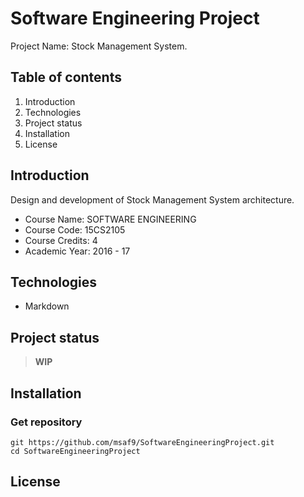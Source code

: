 # Software Engineering Project

Project Name: Stock Management System.

## Table of contents
1. Introduction
2. Technologies
3. Project status
4. Installation
5. License

## Introduction
Design and development of Stock Management System architecture.

- Course Name: SOFTWARE ENGINEERING
- Course Code: 15CS2105
- Course Credits: 4
- Academic Year: 2016 - 17

## Technologies
- Markdown

## Project status
> **WIP**

## Installation
### Get repository
```git
git https://github.com/msaf9/SoftwareEngineeringProject.git
cd SoftwareEngineeringProject
```

## License
